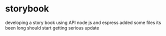 # storybook
developing a story book using API node js and espress
added some files
its been long should start getting serious
update
